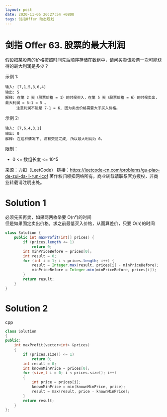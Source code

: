 ```yaml
---
layout: post
date: 2020-11-05 20:27:54 +0800
tags: 剑指Offer 动态规划
---
```


# 剑指 Offer 63. 股票的最大利润

假设把某股票的价格按照时间先后顺序存储在数组中，请问买卖该股票一次可能获得的最大利润是多少？

示例 1:
```
输入: [7,1,5,3,6,4]
输出: 5
解释: 在第 2 天（股票价格 = 1）的时候买入，在第 5 天（股票价格 = 6）的时候卖出，最大利润 = 6-1 = 5 。
     注意利润不能是 7-1 = 6, 因为卖出价格需要大于买入价格。
```
示例 2:
```
输入: [7,6,4,3,1]
输出: 0
解释: 在这种情况下, 没有交易完成, 所以最大利润为 0。
```
限制：
+ 0 <= 数组长度 <= 10^5

来源：力扣（LeetCode）
链接：https://leetcode-cn.com/problems/gu-piao-de-zui-da-li-run-lcof
著作权归领扣网络所有。商业转载请联系官方授权，非商业转载请注明出处。

# Solution 1
必须先买再卖，如果两两枚举要 O(n²)的时间  
但是如果固定卖出价格，求之前最低买入价格，从而算差价，只要 O(n)的时间  
``` java
class Solution {
    public int maxProfit(int[] prices) {
        if (prices.length <= 1)
            return 0;
        int minPriceBefore = prices[0];
        int result = 0;
        for (int i = 1; i < prices.length; i++) {
            result = Integer.max(result, prices[i] - minPriceBefore);
            minPriceBefore = Integer.min(minPriceBefore, prices[i]);
        }
        return result;
    }
}
```

# Solution 2
cpp  
``` cpp
class Solution
{
public:
    int maxProfit(vector<int> &prices)
    {
        if (prices.size() <= 1)
            return 0;
        int result = 0;
        int knownMinPrice = prices[0];
        for (size_t i = 0; i < prices.size(); i++)
        {
            int price = prices[i];
            knownMinPrice = min(knownMinPrice, price);
            result = max(result, price - knownMinPrice);
        }
        return result;
    }
};
```